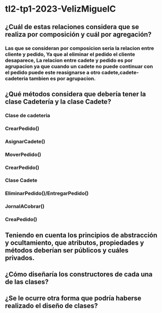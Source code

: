 # tl2-tp1-2023-VelizMiguelC
## ¿Cuál de estas relaciones considera que se realiza por composición y cuál por  agregación?
### Las que se consideran por composicion seria la relacion entre cliente y pedido, Ya que al eliminar el pedido el cliente desaparece, La relacion entre cadete y pedido es por agrupacion ya que cuando un cadete no puede continuar con el pedido puede este reasignarse a otro cadete,cadete-cadeteria tambien es por agrupacion.
## ¿Qué métodos considera que debería tener la clase Cadetería y la clase Cadete?
### Clase de cadeteria
### CrearPedido()
### AsignarCadete()
### MoverPedido()
### CrearPedido()
### Clase Cadete
### EliminarPedido()/EntregarPedido()
### JornalACobrar() 
### CreaPedido()
## Teniendo en cuenta los principios de abstracción y ocultamiento, que atributos, propiedades y métodos deberían ser públicos y cuáles privados.
###
## ¿Cómo diseñaría los constructores de cada una de las clases?
###
## ¿Se le ocurre otra forma que podría haberse realizado el diseño de clases?
###
